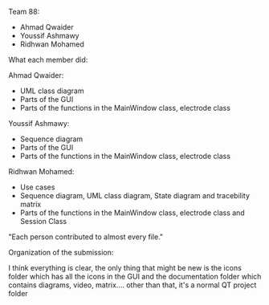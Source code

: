 Team 88:
- Ahmad Qwaider
- Youssif Ashmawy
- Ridhwan Mohamed


What each member did:

Ahmad Qwaider:
- UML class diagram
- Parts of the GUI
- Parts of the functions in the MainWindow class, electrode class

Youssif Ashmawy:
- Sequence diagram
- Parts of the GUI
- Parts of the functions in the MainWindow class, electrode class

Ridhwan Mohamed:
- Use cases
- Sequence diagram, UML class diagram, State diagram and tracebility matrix
- Parts of the functions in the MainWindow class, electrode class and Session Class


"Each person contributed to almost every file."

Organization of the submission:

I think everything is clear, the only thing that might be new is the icons folder which has all the icons in the GUI and the documentation folder which contains diagrams, video, matrix....  other than that, it's a normal QT project folder

